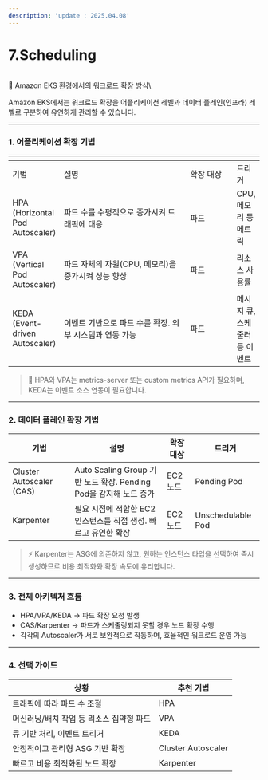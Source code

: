 ```yaml
---
description: 'update : 2025.04.08'
---
```


# 7.Scheduling

<figure><img src="../.gitbook/assets/image (517).png" alt=""><figcaption></figcaption></figure>

🚀 Amazon EKS 환경에서의 워크로드 확장 방식\



Amazon EKS에서는 워크로드 확장을 어플리케이션 레벨과 데이터 플레인(인프라) 레벨로 구분하여 유연하게 관리할 수 있습니다.

***

### 1. 어플리케이션 확장 기법

<table data-header-hidden><thead><tr><th></th><th width="328.453125"></th><th width="106.6328125"></th><th></th></tr></thead><tbody><tr><td>기법</td><td>설명</td><td>확장 대상</td><td>트리거</td></tr><tr><td>HPA <br>(Horizontal Pod Autoscaler)</td><td>파드 수를 수평적으로 증가시켜 트래픽에 대응</td><td>파드</td><td>CPU, 메모리 등 메트릭</td></tr><tr><td>VPA <br>(Vertical Pod Autoscaler)</td><td>파드 자체의 자원(CPU, 메모리)을 증가시켜 성능 향상</td><td>파드</td><td>리소스 사용률</td></tr><tr><td>KEDA <br>(Event-driven Autoscaler)</td><td>이벤트 기반으로 파드 수를 확장. 외부 시스템과 연동 가능</td><td>파드</td><td>메시지 큐, <br>스케줄러 등 이벤트</td></tr></tbody></table>

> 📌 HPA와 VPA는 metrics-server 또는 custom metrics API가 필요하며, KEDA는 이벤트 소스 연동이 필요합니다.

***

### 2. 데이터 플레인 확장 기법

| 기법                       | 설명                                                  | 확장 대상  | 트리거               |
| ------------------------ | --------------------------------------------------- | ------ | ----------------- |
| Cluster Autoscaler (CAS) | Auto Scaling Group 기반 노드 확장. Pending Pod을 감지해 노드 증가 | EC2 노드 | Pending Pod       |
| Karpenter                | 필요 시점에 적합한 EC2 인스턴스를 직접 생성. 빠르고 유연한 확장              | EC2 노드 | Unschedulable Pod |

> ⚡ Karpenter는 ASG에 의존하지 않고, 원하는 인스턴스 타입을 선택하여 즉시 생성하므로 비용 최적화와 확장 속도에 유리합니다.

***

### 3. 전체 아키텍처 흐름

* HPA/VPA/KEDA → 파드 확장 요청 발생
* CAS/Karpenter → 파드가 스케줄링되지 못할 경우 노드 확장 수행
* 각각의 Autoscaler가 서로 보완적으로 작동하며, 효율적인 워크로드 운영 가능

***

### 4. 선택 가이드

| 상황                      | 추천 기법              |
| ----------------------- | ------------------ |
| 트래픽에 따라 파드 수 조절         | HPA                |
| 머신러닝/배치 작업 등 리소스 집약형 파드 | VPA                |
| 큐 기반 처리, 이벤트 트리거        | KEDA               |
| 안정적이고 관리형 ASG 기반 확장     | Cluster Autoscaler |
| 빠르고 비용 최적화된 노드 확장       | Karpenter          |



